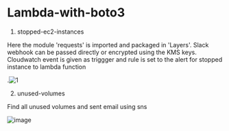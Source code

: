 # Lambda-with-boto3

1) stopped-ec2-instances
  
  Here the module 'requests' is imported and packaged in 'Layers'.
  Slack webhook can be passed directly or encrypted using the KMS keys.
  Cloudwatch event is given as triggger and rule is set to the alert for stopped instance to lambda function
  
  .![1](https://user-images.githubusercontent.com/59678465/165510750-5968a55c-4b70-4ce6-b336-438109df875e.jpg)
  
  
  2) unused-volumes

  Find all unused volumes and sent email using sns

![image](https://user-images.githubusercontent.com/59678465/165514596-95f6cc7e-0117-4419-9a61-d45206a9efeb.png)


